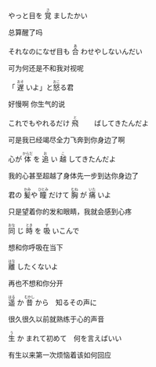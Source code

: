 やっと目を  <ruby>覚<rt>さ</rt></ruby> ましたかい

总算醒了吗


それなのになぜ目も <ruby>合<rt>あ</rt></ruby> わせやしないんだい

可为何还是不和我对视呢


「  <ruby>遅<rt>おそ</rt></ruby> いよ」と<ruby>怒<rt>おこ</rt></ruby>る君

好慢啊 你生气的说


これでもやれるだけ <ruby>飛<rt>と</rt></ruby> 　　ばしてきたんだよ

可是我已经竭尽全力飞奔到你身边了啊


心が <ruby>体<rt>からだ</rt></ruby> を <ruby>追<rt>お</rt></ruby> い <ruby>越<rt>こ</rt></ruby> してきたんだよ

我的心甚至超越了身体先一步到达你身边了　
　

君の <ruby>髪<rt>かみ </rt></ruby> や <ruby>瞳<rt> ひとみ</rt></ruby> だけて <ruby>胸<rt> むね</rt></ruby> が <ruby>痛<rt> いた</rt></ruby> いよ

只是望着你的发和眼睛，我就会感到心疼　


<ruby>同<rt>おな</rt></ruby> じ <ruby>時<rt>とき</rt></ruby> を <ruby>吸<rt>す</rt></ruby> いこんで

想和你呼吸在当下


<ruby>離<rt>はな</rt></ruby> したくないよ

再也不想和你分开


<ruby>遥<rt>はる</rt></ruby> か <ruby>昔<rt>むかし</rt></ruby> から　知るその声に　

很久很久以前就熟练于心的声音

<ruby>生<rt>う</rt></ruby> か まれて初めて　何を言えばいい

有生以来第一次烦恼着该如何回应
